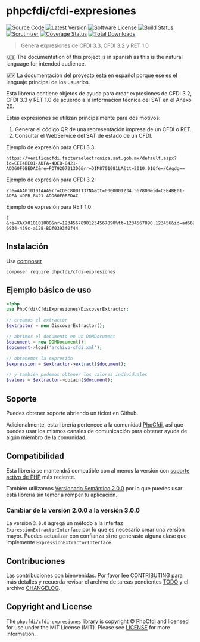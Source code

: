 # phpcfdi/cfdi-expresiones

[![Source Code][badge-source]][source]
[![Latest Version][badge-release]][release]
[![Software License][badge-license]][license]
[![Build Status][badge-build]][build]
[![Scrutinizer][badge-quality]][quality]
[![Coverage Status][badge-coverage]][coverage]
[![Total Downloads][badge-downloads]][downloads]

> Genera expresiones de CFDI 3.3, CFDI 3.2 y RET 1.0

:us: The documentation of this project is in spanish as this is the natural language for intended audience.

:mexico: La documentación del proyecto está en español porque ese es el lenguaje principal de los usuarios.

Esta librería contiene objetos de ayuda para crear expresiones de CFDI 3.2, CFDI 3.3 y RET 1.0
de acuerdo a la información técnica del SAT en el Anexo 20.

Estas expresiones se utilizan principalmente para dos motivos:

1. Generar el código QR de una representación impresa de un CFDI o RET.
2. Consultar el WebService del SAT de estado de un CFDI.

Ejemplo de expresión para CFDI 3.3:

```text
https://verificacfdi.facturaelectronica.sat.gob.mx/default.aspx?id=CEE4BE01-ADFA-4DEB-8421-ADD60F0BEDAC&re=POT9207213D6&rr=DIM8701081LA&tt=2010.01&fe=/OAgdg==
```

Ejemplo de expresión para CFDI 3.2:

```text
?re=AAA010101AAA&rr=COSC8001137NA&tt=0000001234.567800&id=CEE4BE01-ADFA-4DEB-8421-ADD60F0BEDAC
```

Ejemplo de expresión para RET 1.0:

```text
?&re=XAXX010101000&nr=12345678901234567890%tt=1234567890.123456&id=ad662d33-6934-459c-a128-BDf0393f0f44
```

## Instalación

Usa [composer](https://getcomposer.org/)

```shell
composer require phpcfdi/cfdi-expresiones
```

## Ejemplo básico de uso

```php
<?php
use PhpCfdi\CfdiExpresiones\DiscoverExtractor;

// creamos el extractor
$extractor = new DiscoverExtractor();

// abrimos el documento en un DOMDocument
$document = new DOMDocument();
$document->load('archivo-cfdi.xml');

// obtenemos la expresión
$expression = $extractor->extract($document);

// y también podemos obtener los valores individuales
$values = $extractor->obtain($document);
```

## Soporte

Puedes obtener soporte abriendo un ticket en Github.

Adicionalmente, esta librería pertenece a la comunidad [PhpCfdi](https://www.phpcfdi.com), así que puedes usar los
mismos canales de comunicación para obtener ayuda de algún miembro de la comunidad.

## Compatibilidad

Esta librería se mantendrá compatible con al menos la versión con
[soporte activo de PHP](https://www.php.net/supported-versions.php) más reciente.

También utilizamos [Versionado Semántico 2.0.0](docs/SEMVER.md) por lo que puedes usar esta librería
sin temor a romper tu aplicación.

### Cambiar de la versión 2.0.0 a la versión 3.0.0

La versión `3.0.0` agrega un método a la interfaz `ExpressionExtractorInterface` por lo que es necesario crear una
versión mayor. Puedes actualizar con confianza si no generaste alguna clase que implemente `ExpressionExtractorInterface`.

## Contribuciones

Las contribuciones con bienvenidas. Por favor lee [CONTRIBUTING][] para más detalles
y recuerda revisar el archivo de tareas pendientes [TODO][] y el archivo [CHANGELOG][].

## Copyright and License

The `phpcfdi/cfdi-expresiones` library is copyright © [PhpCfdi](https://www.phpcfdi.com/)
and licensed for use under the MIT License (MIT). Please see [LICENSE][] for more information.

[contributing]: https://github.com/phpcfdi/cfdi-expresiones/blob/main/CONTRIBUTING.md
[changelog]: https://github.com/phpcfdi/cfdi-expresiones/blob/main/docs/CHANGELOG.md
[todo]: https://github.com/phpcfdi/cfdi-expresiones/blob/main/docs/TODO.md

[source]: https://github.com/phpcfdi/cfdi-expresiones
[release]: https://github.com/phpcfdi/cfdi-expresiones/releases
[license]: https://github.com/phpcfdi/cfdi-expresiones/blob/main/LICENSE
[build]: https://github.com/phpcfdi/cfdi-expresiones/actions/workflows/build.yml?query=branch:main
[quality]: https://scrutinizer-ci.com/g/phpcfdi/cfdi-expresiones/
[coverage]: https://scrutinizer-ci.com/g/phpcfdi/cfdi-expresiones/code-structure/main/code-coverage
[downloads]: https://packagist.org/packages/phpcfdi/cfdi-expresiones

[badge-source]: https://img.shields.io/badge/source-phpcfdi/cfdi--expresiones-blue.svg?style=flat-square
[badge-release]: https://img.shields.io/github/release/phpcfdi/cfdi-expresiones.svg?style=flat-square
[badge-license]: https://img.shields.io/github/license/phpcfdi/cfdi-expresiones.svg?style=flat-square
[badge-build]: https://img.shields.io/github/workflow/status/phpcfdi/cfdi-expresiones/build/main?style=flat-square
[badge-quality]: https://img.shields.io/scrutinizer/g/phpcfdi/cfdi-expresiones/main.svg?style=flat-square
[badge-coverage]: https://img.shields.io/scrutinizer/coverage/g/phpcfdi/cfdi-expresiones/main.svg?style=flat-square
[badge-downloads]: https://img.shields.io/packagist/dt/phpcfdi/cfdi-expresiones.svg?style=flat-square
